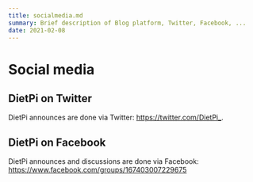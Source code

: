 ```yaml
---
title: socialmedia.md
summary: Brief description of Blog platform, Twitter, Facebook, ...
date: 2021-02-08  
---
```


# Social media

## DietPi on Twitter

DietPi announces are done via Twitter: <https://twitter.com/DietPi_>.

## DietPi on Facebook

DietPi announces and discussions are done via Facebook: <https://www.facebook.com/groups/167403007229675>
